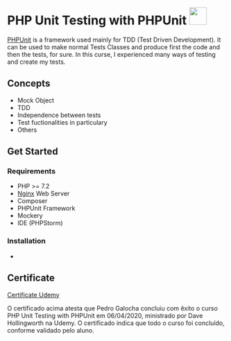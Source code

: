 # PHP Unit Testing with PHPUnit <img width="40px" src="https://img.pngio.com/green-checkmark-icon-free-green-check-mark-icons-green-check-mark-256_256.png">

[PHPUnit][1] is a framework used mainly for TDD (Test Driven Development).
It can be used to make normal Tests Classes and produce first the code and then the tests, for sure.
In this curse, I experienced many ways of testing and create my tests.



## Concepts

* Mock Object
* TDD
* Independence between tests
* Test fuctionalities in particulary
* Others

## Get Started

### Requirements

* PHP >= 7.2
* [Nginx][4] Web Server
* Composer
* PHPUnit Framework
* Mockery
* IDE (PHPStorm)

### Installation
-

## Certificate

[Certificate Udemy][8]

O certificado acima atesta que Pedro Galocha concluiu com êxito o curso PHP Unit Testing with PHPUnit em 06/04/2020, ministrado por Dave Hollingworth na Udemy. O certificado indica que todo o curso foi concluído, conforme validado pelo aluno.

[1]: https://phpunit.de/
[2]: http://httpd.apache.org/
[3]: http://httpd.apache.org/docs/current/mod/mod_rewrite.html
[4]: http://nginx.org/
[5]: https://github.com/phalcon/cphalcon/releases
[6]: https://www.mysql.com/
[7]: https://github.com/phalcon/invo/blob/master/CONTRIBUTING.md
[8]: https://ude.my/UC-863f48c7-57ef-4172-a40e-2b8e0de3884f
